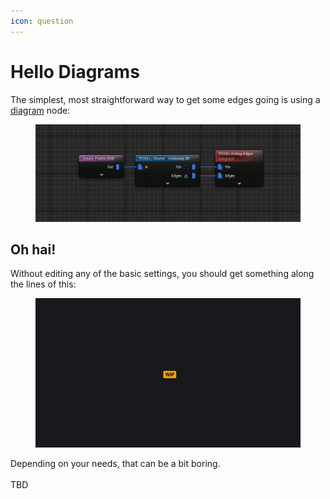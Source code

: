 ```yaml
---
icon: question
---
```


# Hello Diagrams

The simplest, most straightforward way to get some edges going is using a [diagram](../../../node-library/clusters/diagrams/) node:

<figure><img src="../../../.gitbook/assets/image (1).png" alt=""><figcaption></figcaption></figure>

## Oh hai!

Without editing any of the basic settings, you should get something along the lines of this:

<figure><img src="../../../.gitbook/assets/placeholder-wide.jpg" alt=""><figcaption></figcaption></figure>

Depending on your needs, that can be a bit boring.\
\
TBD
